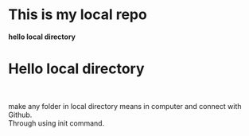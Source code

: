 # This is my local repo
<b> hello local directory  </b> <br>
 <h1>Hello local directory</h1> <br>
    <p>make any folder in local directory means in computer and connect with Github. <br> 
    Through using init command.</p>